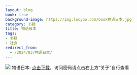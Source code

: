```yaml
---
layout: blog
book: true
background-image: https://img.locyoo.com/book物语日本.jpg
category: 书籍
title: 物语日本
tags:
- 书籍
- 社会
redirect_from:
  - /2024/03/物语日本/
---
```

![](https://img.locyoo.com/book物语日本.jpg)
物语日本: <a name = "ref1" href="https://url18.ctfile.com/f/50983618-1320273304-445163?p=3619">点击下载</a>，访问密码请点击右上方“关于”自行查看